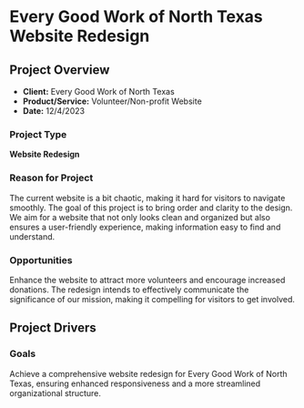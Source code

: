 # Every Good Work of North Texas Website Redesign

## Project Overview

- **Client:** Every Good Work of North Texas
- **Product/Service:** Volunteer/Non-profit Website
- **Date:** 12/4/2023

### Project Type

**Website Redesign**

### Reason for Project

The current website is a bit chaotic, making it hard for visitors to navigate smoothly. The goal of this project is to bring order and clarity to the design. We aim for a website that not only looks clean and organized but also ensures a user-friendly experience, making information easy to find and understand.

### Opportunities

Enhance the website to attract more volunteers and encourage increased donations. The redesign intends to effectively communicate the significance of our mission, making it compelling for visitors to get involved.

## Project Drivers

### Goals

Achieve a comprehensive website redesign for Every Good Work of North Texas, ensuring enhanced responsiveness and a more streamlined organizational structure.

